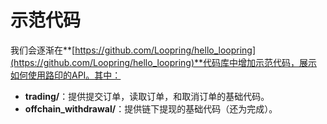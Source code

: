 # 示范代码


我们会逐渐在**[https://github.com/Loopring/hello_loopring](https://github.com/Loopring/hello_loopring)**代码库中增加示范代码，展示如何使用路印的API。其中：

- **trading/**：提供提交订单，读取订单，和取消订单的基础代码。
- **offchain_withdrawal/**：提供链下提现的基础代码（还为完成）。